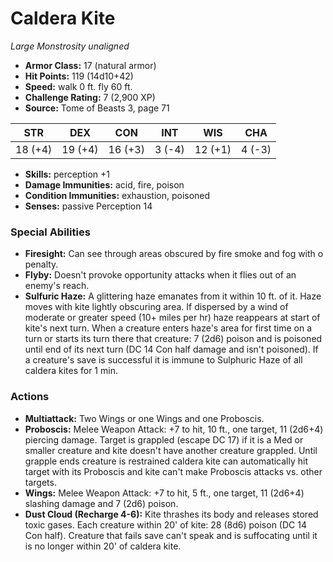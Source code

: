 # Caldera Kite

*Large* *Monstrosity* *unaligned*

- **Armor Class:** 17 (natural armor)
- **Hit Points:** 119 (14d10+42)
- **Speed:** walk 0 ft. fly 60 ft.
- **Challenge Rating:** 7 (2,900 XP)
- **Source:** Tome of Beasts 3, page 71

| STR | DEX | CON | INT | WIS | CHA |
| --- | --- | --- | --- | --- | --- |
| 18 (+4) | 19 (+4) | 16 (+3) | 3 (-4) | 12 (+1) | 4 (-3) |

- **Skills:** perception +1
- **Damage Immunities:** acid, fire, poison
- **Condition Immunities:** exhaustion, poisoned
- **Senses:** passive Perception 14

### Special Abilities

- **Firesight:** Can see through areas obscured by fire smoke and fog with o penalty.
- **Flyby:** Doesn't provoke opportunity attacks when it flies out of an enemy's reach.
- **Sulfuric Haze:** A glittering haze emanates from it within 10 ft. of it. Haze moves with kite lightly obscuring area. If dispersed by a wind of moderate or greater speed (10+ miles per hr) haze reappears at start of kite's next turn. When a creature enters haze's area for first time on a turn or starts its turn there that creature: 7 (2d6) poison and is poisoned until end of its next turn (DC 14 Con half damage and isn't poisoned). If a creature's save is successful it is immune to Sulphuric Haze of all caldera kites for 1 min.

### Actions

- **Multiattack:** Two Wings or one Wings and one Proboscis.
- **Proboscis:** Melee Weapon Attack: +7 to hit, 10 ft., one target, 11 (2d6+4) piercing damage. Target is grappled (escape DC 17) if it is a Med or smaller creature and kite doesn't have another creature grappled. Until grapple ends creature is restrained caldera kite can automatically hit target with its Proboscis and kite can't make Proboscis attacks vs. other targets.
- **Wings:** Melee Weapon Attack: +7 to hit, 5 ft., one target, 11 (2d6+4) slashing damage and 7 (2d6) poison.
- **Dust Cloud (Recharge 4-6):** Kite thrashes its body and releases stored toxic gases. Each creature within 20' of kite: 28 (8d6) poison (DC 14 Con half). Creature that fails save can't speak and is suffocating until it is no longer within 20' of caldera kite.



